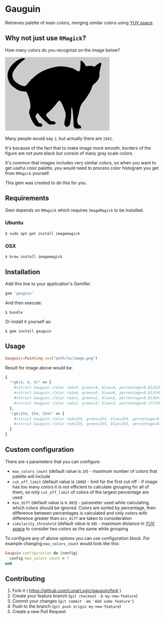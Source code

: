 # Gauguin

Retrieves palette of main colors, merging similar colors using [YUV space](http://en.wikipedia.org/wiki/YUV).

## Why not just use `RMagick`?

How many colors do you recognize on the image below?

![Black and white image](spec/support/pictures/gray_and_black.png)

Many people would say `2`, but actually there are `1942`.

It's because of the fact that to make image more smooth, borders of the figure are not pure black but consist of many gray scale colors.

It's common that images includes very similar colors, so when you want to get useful color palette, you would need to process color histogram you get from `RMagick` yourself.

This gem was created to do this for you.

## Requirements

Gem depends on `RMagick` which requires `ImageMagick` to be installed.

### Ubuntu

    $ sudo apt-get install imagemagick

### OSX

    $ brew install imagemagick

## Installation

Add this line to your application's Gemfile:

```ruby
gem 'gauguin'
```

And then execute:

    $ bundle

Or install it yourself as:

    $ gem install gauguin

## Usage

```ruby
Gauguin::Painting.new("path/to/image.png")
```

Result for image above would be:

```ruby
{
  "rgb(4, 4, 4)" => [
    #<struct Gauguin::Color red=4, green=4, blue=4, percentage=0.0123291015625>,
    #<struct Gauguin::Color red=0, green=0, blue=0, percentage=0.0135498046875>,
    #<struct Gauguin::Color red=2, green=2, blue=2, percentage=0.013641357421875>,
    #<struct Gauguin::Color red=3, green=3, blue=3, percentage=0.1777496337890625>
  ],
  "rgb(254, 254, 254)" => [
    #<struct Gauguin::Color red=254, green=254, blue=254, percentage=0.013641357421875>,
    #<struct Gauguin::Color red=255, green=255, blue=255, percentage=0.6972198486328125>
  ]
}
```

## Custom configuration

There are `4` parameters that you can configure:

- `max_colors_count` (default value is `10`) - maximum number of colors that palette will include
- `cut_off_limit` (default value is `1000`) - limit for the first cut off - if image has too many colors it is not efficient to calculate grouping for all of them, so only `cut_off_limit` of colors of the largest percentage are used
- `min_diff` (default value is `0.003`) - parameter used while calculating which colors should be ignored. Colors are sorted by percentage, then difference between percentages is calculated and only colors with difference greater than `min_diff` are taken to consideration
- `similarity_threshold` (default value is `50`) - maximum distance in [YUV space](http://en.wikipedia.org/wiki/YUV) to consider two colors as the same while grouping

To configure any of above options you can use configuration block.
For example changing `max_colors_count` would look like this:

```ruby
Gauguin.configuration do |config|
  config.max_colors_count = 7
end
```

## Contributing

1. Fork it ( https://github.com/LunarLogic/gauguin/fork )
2. Create your feature branch (`git checkout -b my-new-feature`)
3. Commit your changes (`git commit -am 'Add some feature'`)
4. Push to the branch (`git push origin my-new-feature`)
5. Create a new Pull Request
